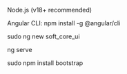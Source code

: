 Node.js (v18+ recommended)

Angular CLI: npm install -g @angular/cli

sudo ng new soft_core_ui

ng serve

sudo npm install bootstrap
